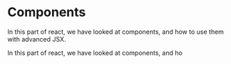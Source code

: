# Components

In this part of react, we have looked at components, and how to use them with advanced JSX.

In this part of react, we have looked at components, and ho
